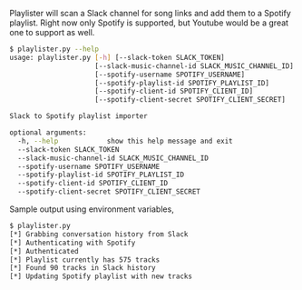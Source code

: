 Playlister will scan a Slack channel for song links and add them to a Spotify playlist. Right now only Spotify is supported, but Youtube would be a great one to support as well.

```bash
$ playlister.py --help
usage: playlister.py [-h] [--slack-token SLACK_TOKEN]
                     [--slack-music-channel-id SLACK_MUSIC_CHANNEL_ID]
                     [--spotify-username SPOTIFY_USERNAME]
                     [--spotify-playlist-id SPOTIFY_PLAYLIST_ID]
                     [--spotify-client-id SPOTIFY_CLIENT_ID]
                     [--spotify-client-secret SPOTIFY_CLIENT_SECRET]

Slack to Spotify playlist importer

optional arguments:
  -h, --help            show this help message and exit
  --slack-token SLACK_TOKEN
  --slack-music-channel-id SLACK_MUSIC_CHANNEL_ID
  --spotify-username SPOTIFY_USERNAME
  --spotify-playlist-id SPOTIFY_PLAYLIST_ID
  --spotify-client-id SPOTIFY_CLIENT_ID
  --spotify-client-secret SPOTIFY_CLIENT_SECRET
```

Sample output using environment variables,
```bash
$ playlister.py
[*] Grabbing conversation history from Slack
[*] Authenticating with Spotify
[*] Authenticated
[*] Playlist currently has 575 tracks
[*] Found 90 tracks in Slack history
[*] Updating Spotify playlist with new tracks
```